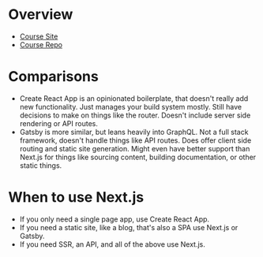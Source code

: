 # Overview
- [Course Site](https://hendrixer.github.io/nextjs-course/)
- [Course Repo](https://github.com/Hendrixer/nextjs-course-app)

# Comparisons
- Create React App is an opinionated boilerplate, that doesn't really add new functionality. Just manages your build system mostly. Still have decisions to make on things like the router. Doesn't include server side rendering or API routes.
- Gatsby is more similar, but leans heavily into GraphQL. Not a full stack framework, doesn't handle things like API routes. Does offer client side routing and static site generation. Might even have better support than Next.js for things like sourcing content, building documentation, or other static things.

# When to use Next.js
- If you only need a single page app, use Create React App.
- If you need a static site, like a blog, that's also a SPA use Next.js or Gatsby.
- If you need SSR, an API, and all of the above use Next.js.
